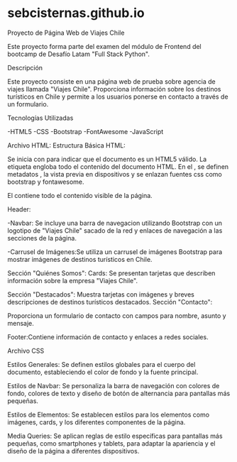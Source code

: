 # sebcisternas.github.io


Proyecto de Página Web de Viajes Chile

Este proyecto forma parte del examen del módulo de Frontend del bootcamp de Desafío Latam "Full Stack Python".

Descripción

Este proyecto consiste en una página web de prueba sobre agencia de viajes llamada "Viajes Chile". Proporciona información sobre los destinos turísticos en Chile y permite a los usuarios ponerse en contacto  a través de un formulario.

Tecnologías Utilizadas

-HTML5
-CSS
-Bootstrap
-FontAwesome
-JavaScript

Archivo HTML:
Estructura Básica HTML:

Se inicia con <!DOCTYPE html> para indicar que el documento es un HTML5 válido.
La etiqueta <html> engloba todo el contenido del documento HTML.
En el <head>, se definen metadatos , la vista previa en dispositivos y se enlazan fuentes css como bootstrap y fontawesome.

El <body> contiene todo el contenido visible de la página.

Header:

-Navbar: Se incluye una barra de navegacion utilizando Bootstrap con un logotipo de "Viajes Chile" sacado de la red y enlaces de navegación a las secciones de la página.

-Carrusel de Imágenes:Se utiliza un carrusel de imágenes Bootstrap para mostrar imágenes de destinos turísticos en Chile.

Sección "Quiénes Somos": Cards: Se presentan tarjetas que describen información sobre la empresa "Viajes Chile".

Sección "Destacados": Muestra tarjetas con imágenes y breves descripciones de destinos turísticos destacados.
Sección "Contacto":

Proporciona un formulario de contacto con campos para nombre, asunto y mensaje.

Footer:Contiene información de contacto y enlaces a redes sociales.

Archivo CSS 

Estilos Generales: Se definen estilos globales para el cuerpo del documento, estableciendo el color de fondo y la fuente principal.

Estilos de Navbar: Se personaliza la barra de navegación con colores de fondo, colores de texto y diseño de botón de alternancia para pantallas más pequeñas.

Estilos de Elementos: Se establecen estilos para los elementos como imágenes, cards, y los diferentes componentes de la página.

Media Queries: Se aplican reglas de estilo específicas para pantallas más pequeñas, como smartphones y tablets, para adaptar la apariencia y el diseño de la página a diferentes dispositivos.







